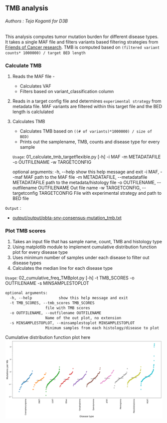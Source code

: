 ## TMB analysis

###### Authors : Teja Koganti for D3B

This analysis computes tumor mutation burden for different disease types.
It takes a single MAF file and filters variants  based filtering strategies from [Friends of Cancer research](https://jitc.bmj.com/content/8/1/e000147#DC1). TMB is computed  based on
`(filtered variant counts* 1000000) / target BED length`

### Calculate TMB
  1. Reads the MAF file -
      - Calculates VAF
      - Filters based on variant_classification column

  2. Reads in a target config file and determines `experimental strategy` from metadata file. MAF  variants  are filtered within this target file and the BED length is calclulated

  3. Calculates TMB
      - Calculates TMB based on `((# of variants)*1000000) / size of BED)`
      - Prints out the samplename, TMB, counts and disease type for every sample


      `Usage`: 01_calculate_tmb_targetflexible.py [-h] -i MAF -m METADATAFILE -o
                                             OUTFILENAME -w TARGETCONFIG

        optional arguments:
        -h, --help            show this help message and exit
        -i MAF, --maf MAF     path to the MAF file
        -m METADATAFILE, --metadatafile METADATAFILE
                           path to the metadata/histology file
        -o OUTFILENAME, --outfilename OUTFILENAME
                           Out file name
        -w TARGETCONFIG, --targetconfig TARGETCONFIG
                           File with experimental strategy and path to BED file

   `Output` :

   - [output/output/pbta-snv-consensus-mutation_tmb.txt](https://github.com/d3b-center/d3b-bix-analysis-toolkit/blob/feature/tmb_code/analyses/TMBanalysis/output/pnoc003_wxs.target.tmb.txt)


### Plot TMB scores

 1. Takes an input file that has sample name, count, TMB and histology type
 2. Using matplotlib module to implement cumulative distribution function plot for every disease type
 3. Uses minimum number of samples under each disease to filter out disease types  
 4. Calculates the median line for each disease type

 `Usage`: 02_cumulative_freq_TMBplot.py [-h] -t TMB_SCORES -o OUTFILENAME -s
                                   MINSAMPLESTOPLOT

    optional arguments:
      -h, --help            show this help message and exit
      -t TMB_SCORES, --tmb_scores TMB_SCORES
                      file with TMB scores
      -o OUTFILENAME, --outfilename OUTFILENAME
                      Name of the out plot, no extension
      -s MINSAMPLESTOPLOT, --minsamplestoplot MINSAMPLESTOPLOT
                      Minimum samples from each histology/disease to plot

   Cumulative  distribution function plot  here
   ![](output/pbta-snv-mutect2.CFD.TMB.png)
